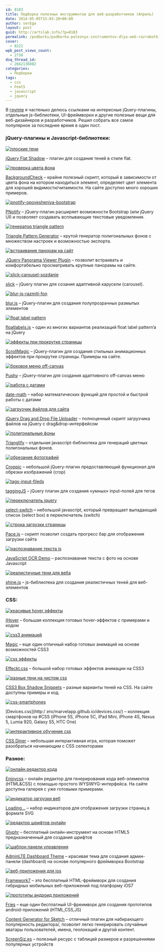 ```yaml
---
id: 8183
title: Подборка полезных инструментов для веб-разработчиков (Апрель)
date: 2014-05-05T15:03:20+00:00
author: serEga
layout: post
guid: http://artslab.info/?p=8183
permalink: /podborki/podborka-poleznyx-instrumentov-dlya-web-razrabotki-aprel/
cover:
  - 8221
wpb_post_views_count:
  - 2730
dsq_thread_id:
  - 2662136082
categories:
  - Подборки
tags:
  - css
  - html5
  - javascript
  - jquery
---
```

В [группе](http://vk.com/artslabinfo) я частенько делюсь ссылками на интересные jQuery-плагины, отдельные js-библиотеки, UI-фреймворки и другие полезные вещи для веб-дизайнеров и разработчиков. Решил собрать все самое популярное за последнее время в один пост.

### jQuery-плагины и Javascript-библиотеки:

[<img src="http://img.artslab.info/flat-shadows-jquery-300x186.jpg" alt="плоские тени" class="aligncenter size-medium wp-image-8195" srcset="http://img.artslab.info/flat-shadows-jquery-300x186.jpg 300w, http://img.artslab.info/flat-shadows-jquery.jpg 798w" sizes="(max-width: 300px) 100vw, 300px" />](http://img.artslab.info/flat-shadows-jquery.jpg)
  
[jQuery Flat Shadow](http://www.thepetedesign.com/demos/jquery_flat_shadow_demo.html) &#8211; плагин для создания теней в стиле flat.

[<img src="http://img.artslab.info/background-check-javascript-300x195.jpg" alt=" проверка цвета фона" class="aligncenter size-medium wp-image-8185" srcset="http://img.artslab.info/background-check-javascript-300x195.jpg 300w, http://img.artslab.info/background-check-javascript.jpg 706w" sizes="(max-width: 300px) 100vw, 300px" />](http://img.artslab.info/background-check-javascript.jpg)
  
[BackgroundCheck](http://www.kennethcachia.com/background-check/) &#8211; крайне полезный скрипт, который в зависимости от цвета фона на котором находиться элемент, определяет цвет элемента для хорошей видимости/читаемости. На сайте доступно много хороших примеров.

[<img src="http://img.artslab.info/pnotify-opovesheniya-bootstrap-300x147.jpg" alt="pnotify-opovesheniya-bootstrap" class="aligncenter size-medium wp-image-8207" srcset="http://img.artslab.info/pnotify-opovesheniya-bootstrap-300x147.jpg 300w, http://img.artslab.info/pnotify-opovesheniya-bootstrap-1024x502.jpg 1024w, http://img.artslab.info/pnotify-opovesheniya-bootstrap-900x441.jpg 900w, http://img.artslab.info/pnotify-opovesheniya-bootstrap.jpg 1253w" sizes="(max-width: 300px) 100vw, 300px" />](http://img.artslab.info/pnotify-opovesheniya-bootstrap.jpg)
  
[PNotify](http://sciactive.com/pnotify/) &#8211; jQuery-плагин расширяет возможности Bootstrap (или jQuery UI) и позволяет создавать всплывающие текстовые уведомления.
  
<!--more-->

[<img src="http://img.artslab.info/triangle-pattern-generator-300x196.jpg" alt="генератор triangle pattern" class="aligncenter size-medium wp-image-8216" srcset="http://img.artslab.info/triangle-pattern-generator-300x196.jpg 300w, http://img.artslab.info/triangle-pattern-generator-1024x670.jpg 1024w, http://img.artslab.info/triangle-pattern-generator-900x589.jpg 900w, http://img.artslab.info/triangle-pattern-generator.jpg 1091w" sizes="(max-width: 300px) 100vw, 300px" />](http://img.artslab.info/triangle-pattern-generator.jpg)
  
[Triangle Pattern Generator](http://codepen.io/msurguy/pen/sbIio) &#8211; крутой генератор полигональных фонов с множеством настроек и возможностью экспорта.

[<img src="http://img.artslab.info/panorama-viewer-jquery-300x250.jpg" alt="встраивание панорам на сайт" class="aligncenter size-medium wp-image-8206" srcset="http://img.artslab.info/panorama-viewer-jquery-300x250.jpg 300w, http://img.artslab.info/panorama-viewer-jquery-1024x854.jpg 1024w, http://img.artslab.info/panorama-viewer-jquery-900x751.jpg 900w, http://img.artslab.info/panorama-viewer-jquery.jpg 1041w" sizes="(max-width: 300px) 100vw, 300px" />](http://img.artslab.info/panorama-viewer-jquery.jpg)
  
[JQuery Panorama Viewer Plugin](http://www.thepetedesign.com/demos/panorama_viewer_demo.html) &#8211; позволит встраивать и комфортабельно просматривать крупные панорамы на сайте.

[<img src="http://img.artslab.info/slick-carousel-sozdanie-278x300.jpg" alt="slick-carousel-sozdanie" class="aligncenter size-medium wp-image-8214" srcset="http://img.artslab.info/slick-carousel-sozdanie-278x300.jpg 278w, http://img.artslab.info/slick-carousel-sozdanie.jpg 756w" sizes="(max-width: 278px) 100vw, 278px" />](http://img.artslab.info/slick-carousel-sozdanie.jpg)
  
[slick](http://kenwheeler.github.io/slick/) &#8211; jQuery плагин для созания адаптивной карусели (carousel).

[<img src="http://img.artslab.info/blur-js-razmiti-fon-300x215.jpg" alt="blur-js-razmiti-fon" class="aligncenter size-medium wp-image-8186" srcset="http://img.artslab.info/blur-js-razmiti-fon-300x215.jpg 300w, http://img.artslab.info/blur-js-razmiti-fon-900x646.jpg 900w, http://img.artslab.info/blur-js-razmiti-fon.jpg 991w" sizes="(max-width: 300px) 100vw, 300px" />](http://img.artslab.info/blur-js-razmiti-fon.jpg)
  
[blur.js](http://www.blurjs.com/) &#8211; jQuery-плагин для создания полупрозрачных размытых элементов

[<img src="http://img.artslab.info/float-label-jquery-300x226.jpg" alt="float label pattern" class="aligncenter size-medium wp-image-8196" srcset="http://img.artslab.info/float-label-jquery-300x226.jpg 300w, http://img.artslab.info/float-label-jquery-900x678.jpg 900w, http://img.artslab.info/float-label-jquery.jpg 995w" sizes="(max-width: 300px) 100vw, 300px" />](http://img.artslab.info/float-label-jquery.jpg)
  
[floatlabels.js](http://clubdesign.github.io/floatlabels.js/) &#8211; один из многих вариантов реализаций float label pattern’a на jQuery

[<img src="http://img.artslab.info/scrollmagic-effecti-animacii-300x205.jpg" alt="эффекты при прокрутке страницы" class="aligncenter size-medium wp-image-8210" srcset="http://img.artslab.info/scrollmagic-effecti-animacii-300x205.jpg 300w, http://img.artslab.info/scrollmagic-effecti-animacii.jpg 756w" sizes="(max-width: 300px) 100vw, 300px" />](http://img.artslab.info/scrollmagic-effecti-animacii.jpg)
  
[ScrollMagic](http://janpaepke.github.io/ScrollMagic/) &#8211; jQuery-плагин для создания стильных анимационных эффектов при прокрутке страницы. Примеры на сайте.

[<img src="http://img.artslab.info/pushy-offcanvas-menu-300x161.jpg" alt="боковое меню off-canvas" class="aligncenter size-medium wp-image-8208" srcset="http://img.artslab.info/pushy-offcanvas-menu-300x161.jpg 300w, http://img.artslab.info/pushy-offcanvas-menu.jpg 847w" sizes="(max-width: 300px) 100vw, 300px" />](http://img.artslab.info/pushy-offcanvas-menu.jpg)
  
[Pushy](http://www.christopheryee.ca/pushy/) &#8211; jQuery-плагин для создания адаптивного off-canvas меню

[<img src="http://img.artslab.info/dat-math-js-300x214.jpg" alt="работа с датами" class="aligncenter size-medium wp-image-8193" srcset="http://img.artslab.info/dat-math-js-300x214.jpg 300w, http://img.artslab.info/dat-math-js.jpg 760w" sizes="(max-width: 300px) 100vw, 300px" />](http://img.artslab.info/dat-math-js.jpg)
  
[date-math](https://github.com/segmentio/date-math) &#8211; набор математических функций для простой и быстрой работы с датами

[<img src="http://img.artslab.info/jquery-uplaoder-300x188.jpg" alt="загрузчик файлов для сайта" class="aligncenter size-medium wp-image-8200" srcset="http://img.artslab.info/jquery-uplaoder-300x188.jpg 300w, http://img.artslab.info/jquery-uplaoder.jpg 580w" sizes="(max-width: 300px) 100vw, 300px" />](http://img.artslab.info/jquery-uplaoder.jpg)
  
[jQuery Drag and Drop File Uploader](https://github.com/danielm/uploader) &#8211; полноценный скрипт загрузчика файлов на jQuery с drag&drop-интерфейсом

[<img src="http://img.artslab.info/trianglify-javascript-300x248.jpg" alt="полигональные фоны" class="aligncenter size-medium wp-image-8217" srcset="http://img.artslab.info/trianglify-javascript-300x248.jpg 300w, http://img.artslab.info/trianglify-javascript-900x745.jpg 900w, http://img.artslab.info/trianglify-javascript.jpg 928w" sizes="(max-width: 300px) 100vw, 300px" />](http://img.artslab.info/trianglify-javascript.jpg)
  
[Trianglify](http://qrohlf.com/trianglify/) &#8211; отдельная javascript-библиотека для генераций цветных полигональных фонов. 

[<img src="http://img.artslab.info/croppic-js-300x245.jpg" alt="обрезание фотографий" class="aligncenter size-medium wp-image-8188" srcset="http://img.artslab.info/croppic-js-300x245.jpg 300w, http://img.artslab.info/croppic-js-1024x837.jpg 1024w, http://img.artslab.info/croppic-js-900x736.jpg 900w, http://img.artslab.info/croppic-js.jpg 1210w" sizes="(max-width: 300px) 100vw, 300px" />](http://img.artslab.info/croppic-js.jpg)
  
[Croppic](http://www.croppic.net/) &#8211; небольшой jQuery-плагин предоставляющий функционал для обрезки изображений (crop)

[<img src="http://img.artslab.info/tags-input-fileds-300x188.jpg" alt="tags-input-fileds" class="aligncenter size-medium wp-image-8215" srcset="http://img.artslab.info/tags-input-fileds-300x188.jpg 300w, http://img.artslab.info/tags-input-fileds.jpg 580w" sizes="(max-width: 300px) 100vw, 300px" />](http://img.artslab.info/tags-input-fileds.jpg)
  
[taggingJS](http://sniperwolf.github.io/taggingJS/) &#8211; jQuery плагин для создания «умных» input-полей для тегов

[<img src="http://img.artslab.info/select-s-swtich-box-js-300x122.jpg" alt="переключатель jquery" class="aligncenter size-medium wp-image-8211" srcset="http://img.artslab.info/select-s-swtich-box-js-300x122.jpg 300w, http://img.artslab.info/select-s-swtich-box-js.jpg 422w" sizes="(max-width: 300px) 100vw, 300px" />](http://img.artslab.info/select-s-swtich-box-js.jpg)
  
[select-switch](https://github.com/mnmly/select-switch/) &#8211; небольшой javascript, который превращает выпадающий список (select box) в переключатель (switch)

[<img src="http://img.artslab.info/pace-js-progress-bar-300x185.jpg" alt="строка загрузки страницы" class="aligncenter size-medium wp-image-8205" srcset="http://img.artslab.info/pace-js-progress-bar-300x185.jpg 300w, http://img.artslab.info/pace-js-progress-bar.jpg 431w" sizes="(max-width: 300px) 100vw, 300px" />](http://img.artslab.info/pace-js-progress-bar.jpg)
  
[Pace.js](http://github.hubspot.com/pace/docs/welcome/) &#8211; скрипт позволит создать прогресс бар для отображения загрузки сайта

[<img src="http://img.artslab.info/ocr-javascript-300x227.jpg" alt="распознавание текста js" class="aligncenter size-medium wp-image-8203" srcset="http://img.artslab.info/ocr-javascript-300x227.jpg 300w, http://img.artslab.info/ocr-javascript-900x683.jpg 900w, http://img.artslab.info/ocr-javascript.jpg 947w" sizes="(max-width: 300px) 100vw, 300px" />](http://img.artslab.info/ocr-javascript.jpg)
  
[JavaScript OCR Demo](http://kdzwinel.github.io/JS-OCR-demo/) &#8211; распознавание текста с фото на основе Javascript

[<img src="http://img.artslab.info/realistichnie-teni-jquery-300x188.jpg" alt="реалистичные тени для веба" class="aligncenter size-medium wp-image-8209" srcset="http://img.artslab.info/realistichnie-teni-jquery-300x188.jpg 300w, http://img.artslab.info/realistichnie-teni-jquery.jpg 848w" sizes="(max-width: 300px) 100vw, 300px" />](http://img.artslab.info/realistichnie-teni-jquery.jpg)
  
[shine.js](http://bigspaceship.github.io/shine.js/) &#8211; js-библиотека для создания реалистичных теней для веб-элементов

### CSS:

[<img src="http://img.artslab.info/ihover-css-animaciya-300x200.jpg" alt="красивые hover эффекты" class="aligncenter size-medium wp-image-8199" srcset="http://img.artslab.info/ihover-css-animaciya-300x200.jpg 300w, http://img.artslab.info/ihover-css-animaciya-1024x684.jpg 1024w, http://img.artslab.info/ihover-css-animaciya-900x601.jpg 900w, http://img.artslab.info/ihover-css-animaciya.jpg 1280w" sizes="(max-width: 300px) 100vw, 300px" />](http://img.artslab.info/ihover-css-animaciya.jpg)
  
[iHover](http://gudh.github.io/ihover/dist/index.html) &#8211; большая коллекция готовых hover-эффектов с примерами и кодом

[<img src="http://img.artslab.info/magic-css-effekti-300x208.jpg" alt="css3 анимаций" class="aligncenter size-medium wp-image-8202" srcset="http://img.artslab.info/magic-css-effekti-300x208.jpg 300w, http://img.artslab.info/magic-css-effekti-1024x712.jpg 1024w, http://img.artslab.info/magic-css-effekti-900x625.jpg 900w, http://img.artslab.info/magic-css-effekti.jpg 1103w" sizes="(max-width: 300px) 100vw, 300px" />](http://img.artslab.info/magic-css-effekti.jpg)
  
[Magic](http://www.minimamente.com/example/magic_animations/) &#8211; еще один отличный набор готовых анимаций на основе возможностей CSS3

[<img src="http://img.artslab.info/css-effects-animations-300x149.jpg" alt="css эффекты" class="aligncenter size-medium wp-image-8189" srcset="http://img.artslab.info/css-effects-animations-300x149.jpg 300w, http://img.artslab.info/css-effects-animations-1024x511.jpg 1024w, http://img.artslab.info/css-effects-animations-900x449.jpg 900w, http://img.artslab.info/css-effects-animations.jpg 1280w" sizes="(max-width: 300px) 100vw, 300px" />](http://img.artslab.info/css-effects-animations.jpg)
  
[Effeckt.css](http://h5bp.github.io/Effeckt.css/) &#8211; большой набор готовых эффектов анимации на CSS3

[<img src="http://img.artslab.info/css-raznie-teni-269x300.jpg" alt="разные тени на чистом css" class="aligncenter size-medium wp-image-8190" srcset="http://img.artslab.info/css-raznie-teni-269x300.jpg 269w, http://img.artslab.info/css-raznie-teni.jpg 653w" sizes="(max-width: 269px) 100vw, 269px" />](http://img.artslab.info/css-raznie-teni.jpg)
  
[CSS3 Box Shadow Snippets](http://cssdeck.com/labs/different-css3-box-shadows-effects) &#8211; разные варианты теней на CSS. На сайте доступны примеры и код.

[<img src="http://img.artslab.info/css-smartphones-293x300.jpg" alt="css-smartphones" class="aligncenter size-medium wp-image-8192" srcset="http://img.artslab.info/css-smartphones-293x300.jpg 293w, http://img.artslab.info/css-smartphones.jpg 815w" sizes="(max-width: 293px) 100vw, 293px" />](http://img.artslab.info/css-smartphones.jpg)
  
[Devices.css](http:/ это/marvelapp.github.io/devices.css/) &#8211; коллекция смартфонов на #CSS (iPhone 5S, iPhone 5C, iPad Mini, iPhone 4S, Nexus 5, Lumia 920, Galaxy S5, HTC One)

[<img src="http://img.artslab.info/css-selektori-300x240.jpg" alt="интерактивное обучение css" class="aligncenter size-medium wp-image-8191" srcset="http://img.artslab.info/css-selektori-300x240.jpg 300w, http://img.artslab.info/css-selektori-900x720.jpg 900w, http://img.artslab.info/css-selektori.jpg 933w" sizes="(max-width: 300px) 100vw, 300px" />](http://img.artslab.info/css-selektori.jpg)
  
[CSS Diner](http://flukeout.github.io/) &#8211; небольшая интерактивная игра, которая поможет разобраться начинающим с CSS селекторами

### Разное:

[<img src="http://img.artslab.info/enjoycss-onlain-redaktor-css-300x132.jpg" alt="онлайн редактор кода" class="aligncenter size-medium wp-image-8194" srcset="http://img.artslab.info/enjoycss-onlain-redaktor-css-300x132.jpg 300w, http://img.artslab.info/enjoycss-onlain-redaktor-css-1024x451.jpg 1024w, http://img.artslab.info/enjoycss-onlain-redaktor-css-900x396.jpg 900w, http://img.artslab.info/enjoycss-onlain-redaktor-css.jpg 1280w" sizes="(max-width: 300px) 100vw, 300px" />](http://img.artslab.info/enjoycss-onlain-redaktor-css.jpg)
  
[Enjoycss](http://enjoycss.com/) &#8211; онлайн редактор для генерирования кода веб-элементов (HTML&CSS) с помощью простого WYSIWYG-интерфейса. На сайте доступна галерея с уже готовыми примерами.

[<img src="http://img.artslab.info/loading-svg-images-300x234.jpg" alt="индикатор загрузки веб" class="aligncenter size-medium wp-image-8201" srcset="http://img.artslab.info/loading-svg-images-300x234.jpg 300w, http://img.artslab.info/loading-svg-images.jpg 742w" sizes="(max-width: 300px) 100vw, 300px" />](http://img.artslab.info/loading-svg-images.jpg)
  
[Loading…](http://jxnblk.github.io/loading/) &#8211; набор индикаторов для отображения загрузки страниц в формате SVG

[<img src="http://img.artslab.info/onlain-redaktor-shriftov-300x200.jpg" alt="редактор шрифтов онлайн" class="aligncenter size-medium wp-image-8204" srcset="http://img.artslab.info/onlain-redaktor-shriftov-300x200.jpg 300w, http://img.artslab.info/onlain-redaktor-shriftov.jpg 900w" sizes="(max-width: 300px) 100vw, 300px" />](http://img.artslab.info/onlain-redaktor-shriftov.jpg)
  
[Glyphr](http://glyphrstudio.com/) &#8211; бесплатный онлайн-инструмент на основе HTML5 предназначенный для создания шрифтов 

[<img src="http://img.artslab.info/bootstrap-dashboard-shablon-300x160.jpg" alt="шаблон панели управления" class="aligncenter size-medium wp-image-8187" srcset="http://img.artslab.info/bootstrap-dashboard-shablon-300x160.jpg 300w, http://img.artslab.info/bootstrap-dashboard-shablon-1024x547.jpg 1024w, http://img.artslab.info/bootstrap-dashboard-shablon-900x480.jpg 900w, http://img.artslab.info/bootstrap-dashboard-shablon.jpg 1280w" sizes="(max-width: 300px) 100vw, 300px" />](http://img.artslab.info/bootstrap-dashboard-shablon.jpg)
  
[AdminLTE Dashboard Theme](http://www.almsaeedstudio.com/) &#8211; красивая тема для создания админ-панели (dashboard) на основе популярного фреймворка Bootstrap

[<img src="http://img.artslab.info/Framework7-Full-Featured-HTML-Framework-For-Building-iOS7-Apps-2014-04-30-17-00-31-2014-04-30-17-00-32-300x188.jpg" alt="веб-приложения для ios" class="aligncenter size-medium wp-image-8197" srcset="http://img.artslab.info/Framework7-Full-Featured-HTML-Framework-For-Building-iOS7-Apps-2014-04-30-17-00-31-2014-04-30-17-00-32-300x188.jpg 300w, http://img.artslab.info/Framework7-Full-Featured-HTML-Framework-For-Building-iOS7-Apps-2014-04-30-17-00-31-2014-04-30-17-00-32-1024x644.jpg 1024w, http://img.artslab.info/Framework7-Full-Featured-HTML-Framework-For-Building-iOS7-Apps-2014-04-30-17-00-31-2014-04-30-17-00-32-900x566.jpg 900w, http://img.artslab.info/Framework7-Full-Featured-HTML-Framework-For-Building-iOS7-Apps-2014-04-30-17-00-31-2014-04-30-17-00-32.jpg 1192w" sizes="(max-width: 300px) 100vw, 300px" />](http://img.artslab.info/Framework7-Full-Featured-HTML-Framework-For-Building-iOS7-Apps-2014-04-30-17-00-31-2014-04-30-17-00-32.jpg)
  
[Framework7](http://www.idangero.us/framework7) &#8211; это бесплатный HTML-фреймворк для создания гибридных мобильных веб-приложений под платформу iOS7 

[<img src="http://img.artslab.info/fries-android-300x224.jpg" alt="прототипы андроид приложений" class="aligncenter size-medium wp-image-8198" srcset="http://img.artslab.info/fries-android-300x224.jpg 300w, http://img.artslab.info/fries-android-1024x766.jpg 1024w, http://img.artslab.info/fries-android-900x673.jpg 900w, http://img.artslab.info/fries-android.jpg 1083w" sizes="(max-width: 300px) 100vw, 300px" />](http://img.artslab.info/fries-android.jpg)
  
[Fries](https://github.com/jaunesarmiento/fries/) &#8211; еще один бесплатный UI-фреимворк для создания прототипов android-приложений (HTML,CSS,JS) 

[Content Generator for Sketch](https://github.com/timuric/Content-generator-sketch-plugin) &#8211; отличный плагин для набирающего популярность редактора/, позволит легко генерировать случайные аватары пользователей, имена, геолокаций и другой контент.

[ScreenSiz.es](http://screensiz.es/phone) &#8211; полезный ресурс с таблицей размеров и разрешениями популярных устройств